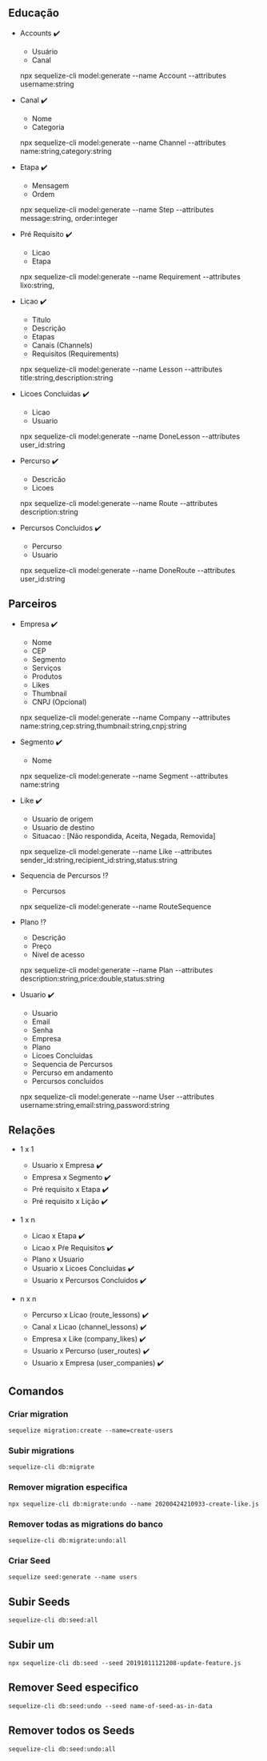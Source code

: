 ## Educação

- Accounts :heavy_check_mark:
  - Usuário
  - Canal
  
  npx sequelize-cli model:generate --name Account --attributes username:string

- Canal :heavy_check_mark:
  - Nome
  - Categoria
  
  npx sequelize-cli model:generate --name Channel --attributes name:string,category:string

- Etapa :heavy_check_mark:
	- Mensagem
	- Ordem
  
	npx sequelize-cli model:generate --name Step --attributes message:string, order:integer

- Pré Requisito :heavy_check_mark:
	- Licao
  	- Etapa
  
	npx sequelize-cli model:generate --name Requirement --attributes lixo:string,
  
- Licao :heavy_check_mark:
	- Titulo
	- Descrição
	- Etapas
	- Canais (Channels)
	- Requisitos (Requirements)

	npx sequelize-cli model:generate --name Lesson --attributes title:string,description:string

- Licoes Concluidas :heavy_check_mark:
	- Licao
	- Usuario

	npx sequelize-cli model:generate --name DoneLesson --attributes user_id:string

- Percurso :heavy_check_mark:
	- Descricão
	- Licoes

	npx sequelize-cli model:generate --name Route --attributes description:string

- Percursos Concluidos :heavy_check_mark:
	- Percurso
	- Usuario

	npx sequelize-cli model:generate --name DoneRoute --attributes user_id:string


## Parceiros

- Empresa :heavy_check_mark:
	- Nome
	- CEP
	- Segmento	
	- Serviços
	- Produtos
	- Likes
	- Thumbnail
	- CNPJ (Opcional)

	npx sequelize-cli model:generate --name Company --attributes name:string,cep:string,thumbnail:string,cnpj:string

- Segmento :heavy_check_mark:
	- Nome
	
	npx sequelize-cli model:generate --name Segment --attributes name:string

- Like :heavy_check_mark:
	- Usuario de origem
	- Usuario de destino
	- Situacao : [Não respondida, Aceita, Negada, Removida]

	npx sequelize-cli model:generate --name Like --attributes sender_id:string,recipient_id:string,status:string

- Sequencia de Percursos :interrobang:
	- Percursos

	npx sequelize-cli model:generate --name RouteSequence

- Plano :interrobang:
	- Descrição
	- Preço
	- Nivel de acesso

	npx sequelize-cli model:generate --name Plan --attributes description:string,price:double,status:string

- Usuario :heavy_check_mark:
	- Usuario
	- Email
	- Senha
	- Empresa
	- Plano
	- Licoes Concluidas
	- Sequencia de Percursos
	- Percurso em andamento
	- Percursos concluidos

	npx sequelize-cli model:generate --name User --attributes username:string,email:string,password:string


## Relações
- 1 x 1
	- Usuario x Empresa :heavy_check_mark:
	- Empresa x Segmento :heavy_check_mark:
	- Pré requisito x Etapa :heavy_check_mark:
	- Pré requisito x Lição :heavy_check_mark:
- 1 x n
	- Licao x Etapa :heavy_check_mark:
    - Licao x Pŕe Requisitos :heavy_check_mark:
	- Plano x Usuario
	- Usuario x Licoes Concluidas :heavy_check_mark:
	- Usuario x Percursos Concluidos :heavy_check_mark:

- n x n
	- Percurso x Licao (route_lessons) :heavy_check_mark:
	- Canal x Licao (channel_lessons) :heavy_check_mark:
	- Empresa x Like (company_likes) :heavy_check_mark:
	- Usuario x Percurso (user_routes) :heavy_check_mark:
	- Usuario x Empresa (user_companies) :heavy_check_mark:


## Comandos

### Criar migration
`sequelize migration:create --name=create-users`
### Subir migrations
`sequelize-cli db:migrate`


### Remover migration especifica
`npx sequelize-cli db:migrate:undo --name 20200424210933-create-like.js`

### Remover todas as migrations do banco
`sequelize-cli db:migrate:undo:all`


### Criar Seed
`sequelize seed:generate --name users`

## Subir Seeds
`sequelize-cli db:seed:all`

## Subir um
`npx sequelize-cli db:seed --seed 20191011121208-update-feature.js`

## Remover Seed especifico
`sequelize-cli db:seed:undo --seed name-of-seed-as-in-data`

## Remover todos os Seeds
`sequelize-cli db:seed:undo:all`
